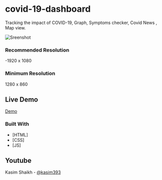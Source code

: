 # covid-19-dashboard
Tracking the impact of COVID-19, Graph, Symptoms checker, Covid News , Map view.

![Sreenshot](https://i.ibb.co/FwHz0Mj/Screenshot-1.png)

### Recommended Resolution
-1920 x 1080

### Minimum Resolution
1280 x 860

## Live Demo
[Demo]( https://legome0937.github.io/Covid19-dashboard/)

### Built With
- [HTML]
- [CSS]
- [JS]

## Youtube
Kasim Shaikh - [@kasim393](https://www.youtube.com/user/kasim393)
